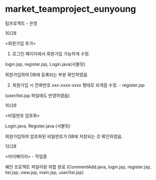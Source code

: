 # market_teamproject_eunyoung
팀프로젝트 - 은영

10/28

<회원가입 추가>

1) 로그인 페이지에서 회원가입 가능하게 수정.

login.jsp, register.jsp, Login.java(서블릿)

회원가입하여 DB에 등록되는 부분 확인하였음.




2) 회원가입 시 전화번호 xxx-xxxx-xxxx 형태로 되게끔 수정. - register.jsp

(user/list.jsp 파일에도 반영하였음)







10/29

<비밀번호 암호화>

Login.java, Register.java (서블릿)

회원가입하여 암호화된 비밀번호가 DB에 저장되는 것 확인하였음.




12/28

<마이페이지> - 작업중  

혜인 프로젝트 파일이랑 취합 완료 (CommentAdd.java, login.jsp, register.jsp, list.jsp, view.jsp, main.jsp, user/list.jsp)